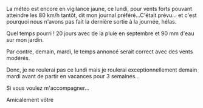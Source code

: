 La météo est encore en vigilance jaune, ce lundi, pour vents forts pouvant atteindre les 80 km/h tantôt, dit mon journal préféré...C'était prévu... et c'est pourquoi nous n'avons pas fait la dernière sortie à la journée, hélas.

Quel temps pourri ! 20 jours avec de la pluie en septembre et 90 mm d'eau sur mon jardin.

Par contre, demain, mardi, le temps annoncé serait correct avec des vents modérés.

Donc, je ne roulerai pas ce lundi mais je roulerai exceptionnellement demain mardi avant de partir en vacances pour 3 semaines...

Si vous voulez m'accompagner...

Amicalement vôtre

